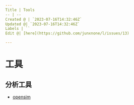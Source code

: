 ```yaml
---
Title | Tools
-- | --
Created @ | `2023-07-16T14:32:46Z`
Updated @| `2023-07-16T14:32:46Z`
Labels | ``
Edit @| [here](https://github.com/junxnone/l/issues/13)

---
```

# 工具

## 分析工具
- [opensim](https://github.com/opensim-org)
